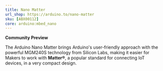 ```yaml
---
title: Nano Matter
url_shop: https://arduino.to/nano-matter
sku: [ABX00112]
core: arduino:mbed_nano
---
```


**Community Preview**

The Arduino Nano Matter brings Arduino's user-friendly approach with the powerful MGM240S technology from Silicon Labs, making it easier for Makers to work with **Matter®**, a popular standard for connecting IoT devices, in a very compact design. 